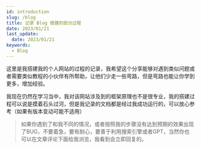 ```yaml
---
id: introduction
slug: /blog
title: 记录 Blog 搭建的部分过程
date: 2023/01/21
last_update:
  date: 2023/01/21
keywords:
  - Blog
---
```


这里是我搭建我的个人网站的过程的记录，我希望这个分享能够对遇到类似问题或者需要类似教程的小伙伴有所帮助，让他们少走一些弯路，但是弯路也能让你学到更多，增加经验。

我现在仍然在学习当中，我对该网站涉及到的框架原理也不是很专业，我的搭建过程可以说是摸着石头过河，但是我记录的文档都是经过我成功运行的，可以放心参考（如果有版本变动可能不适用）

> 如果你遇到了和我不同的情况，或者按照我的步骤没有达到预期的效果出现了BUG，不要着急，要有耐心，要善于利用搜索引擎或者GPT，当然你也可以在文章评论下面给我浏览，我看到会立即回复的。


